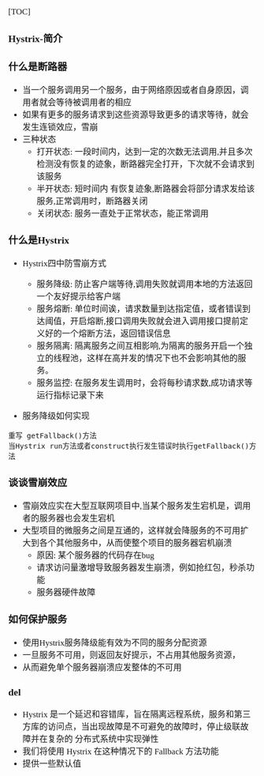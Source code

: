 <span  style="font-family: Simsun,serif; font-size: 17px; ">

[TOC]

### Hystrix-简介

### 什么是断路器

- 当一个服务调用另一个服务，由于网络原因或者自身原因，调用者就会等待被调用者的相应
- 如果有更多的服务请求到这些资源导致更多的请求等待，就会发生连锁效应，雪崩
- 三种状态
    - 打开状态: 一段时间内，达到一定的次数无法调用,并且多次检测没有恢复的迹象，断路器完全打开，下次就不会请求到该服务
    - 半开状态: 短时间内 有恢复迹象,断路器会将部分请求发给该服务,正常调用时，断路器关闭
    - 关闭状态: 服务一直处于正常状态，能正常调用

### 什么是Hystrix

- Hystrix四中防雪崩方式
    - 服务降级: 防止客户端等待,调用失败就调用本地的方法返回一个友好提示给客户端
    - 服务熔断: 单位时间诶，请求数量到达指定值，或者错误到达阈值，开启熔断,接口调用失败就会进入调用接口提前定义好的一个熔断方法，返回错误信息
    - 服务隔离: 隔离服务之间互相影响,为隔离的服务开启一个独立的线程池，这样在高并发的情况下也不会影响其他的服务。
    - 服务监控: 在服务发生调用时，会将每秒请求数,成功请求等运行指标记录下来

- 服务降级如何实现

~~~
重写 getFallback()方法
当Hystrix run方法或者construct执行发生错误时执行getFallback()方法
~~~

### 谈谈雪崩效应

- 雪崩效应实在大型互联网项目中,当某个服务发生宕机是，调用者的服务器也会发生宕机
- 大型项目的微服务之间是互通的，这样就会降服务的不可用扩大到各个其他服务中，从而使整个项目的服务器宕机崩溃
    - 原因: 某个服务器的代码存在bug
    - 请求访问量激增导致服务器发生崩溃，例如抢红包，秒杀功能
    - 服务器硬件故障

### 如何保护服务

- 使用Hystrix服务降级能有效为不同的服务分配资源
- 一旦服务不可用，则返回友好提示，不占用其他服务资源，
- 从而避免单个服务器崩溃应发整体的不可用

### del

- Hystrix 是一个延迟和容错库，旨在隔离远程系统，服务和第三方库的访问点，当出现故障是不可避免的故障时，停止级联故障并在复杂的 分布式系统中实现弹性
- 我们将使用 Hystrix 在这种情况下的 Fallback 方法功能
- 提供一些默认值

</span>